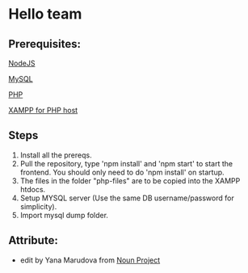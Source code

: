 # Hello team

## Prerequisites:

[NodeJS](https://nodejs.org/en/download/)

[MySQL](https://dev.mysql.com/downloads/mysql/)

[PHP](https://www.php.net/manual/en/install.php)

[XAMPP for PHP host](https://www.apachefriends.org/download.html)

## Steps
1. Install all the prereqs.
2. Pull the repository, type 'npm install' and 'npm start' to start the frontend. You should only need to do 'npm install' on startup.
3. The files in the folder "php-files" are to be copied into the XAMPP htdocs.
4. Setup MYSQL server (Use the same DB username/password for simplicity).
5. Import mysql dump folder.

## Attribute:

- edit by Yana Marudova from <a href="https://thenounproject.com/browse/icons/term/edit/" target="_blank" title="edit Icons">Noun Project</a>
